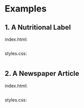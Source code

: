 <div style="text-align: justify">

# Examples

## 1. A Nutritional Label

index.html: 

```html

```

styles.css: 

```css

```

## 2. A Newspaper Article

index.html: 

```html

```

styles.css: 

```css

```


</div>